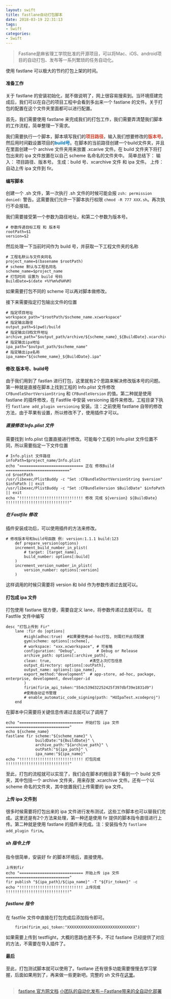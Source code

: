 ```yaml
---
layout: swift
title: fastlane自动打包脚本
date: 2018-03-19 22:31:13
tags:
- Swift
categories: 
- Swift
---
```


> Fastlane是麻省理工学院批准的开源项目，可以将Mac、iOS、android项目的自动打包、发布等一系列繁琐的任务自动化。

使用 fastlane 可以极大的节约打包上架的时间。
<!-- more -->
#### 准备工作
关于 fastlane 的安装初始化，就不做说明了，网上很容易搜索到。当环境搭建完成后，我们可以在自己的项目工程中会看到多出来一个 fastlane 的文件。关于打包的配置在这个文件夹里面都可以进行配置。

首先，我们需要使用 fastlane 来完成我们的打包工作，我们需要弄清楚我们脚本的工作流程，简单整理一下需求。

我们需要执行一个脚本，脚本填写我们的<font color=#d13f28>**项目路径**</font>，输入我们想要修改的<font color=#d13f28>**版本号**</font>。然后用时间戳设置项目的<font color=#0277BD>**build号**</font>。在脚本的当前路径创建一个build文件夹，并且在里面创建一个 archive 文件夹用来放置 .xcarive 文件。在 build 文件夹下将打包出来的 ipa 文件放置在以自己 scheme 名命名的文件夹中。
简单总结下：
输入： 项目路径、版本号。
生成：build 号、xcarchive 文件 和 ipa 文件。
上传：自动上传 ipa 文件到 fir。
#### 编写脚本
创建一个 .sh 文件，第一次执行 .sh 文件的时候可能会报 `zsh: permission denied:` 警告。这需要我们允许一下脚本执行权限 `chmod -R 777 XXX.sh`。再次执行不会报错。

我们需要接受第一个参数为路径地址，和第二个参数为版本号。

```
# 参数传递目标工程 和 版本号
rootPath=$1
version=$2
```
然后处理一下当前时间作为 build 号，并获取一下工程文件夹的名称

```
# 工程名默认与文件夹同名
project_name=$(basename $rootPath)
# scheme 默认与工程名同名
scheme_name=$project_name
# 打包时间 设置为 build 号码
BuildDate=$(date +%Y%m%d%H%M)
```
如果需要打包不同的 scheme 可以再对脚本做修改。

接下来需要指定打包输出文件的位置

```
# 指定项目地址
workspace_path="$rootPath/$scheme_name.xcworkspace"
# 指定输出路径
output_path=$(pwd)/build
# 指定输出归档文件地址
archive_path="$output_path/archive/${scheme_name}_${BuildDate}.xcarchive"
# 指定输出ipa地址
ipa_path="$output_path/$scheme_name"
# 指定输出ipa名称
ipa_name="${scheme_name}_${BuildDate}.ipa"
```

#### 修改 版本号、build号
由于我们用到了 fastlan 进行打包，这里就有2个思路来解决修改版本号的问题。第一种就是直接在脚本上找到工程的 Info.plist 文件修改 `CFBundleShortVersionString` 和 `CFBundleVersion` 的值。第二种就是使用 fastlane 的插件修改，在 Fastfile 中安装 versioning 插件来修改。工程目录下执行 `fastlane add_plugin versioning` 安装。注：之前使用 fastlane 自带的修改方法，由于苹果有设置，所以修改不了，使用插件才可以。

##### 直接修改 Info.plist 文件
需要找到 Info.plist 位置直接进行修改。可能每个工程的 Info.plist 文件位置不同，所以需要指定一下文件位置

```
# Info.plist 文件路径
infoPath=$project_name/Info.plist
echo "============================ 正在 修改Build ============================"
cd $rootPath
/usr/libexec/PlistBuddy -c "Set :CFBundleShortVersionString $version" $infoPath || exit
/usr/libexec/PlistBuddy -c "Set :CFBundleVersion $BuildDate" $infoPath || exit
echo "!!!!!!!!!!!!!!!!!!!!!!!!!!!! 修改 完成 ${version} ${BuildDate}   !!!!!!!!!!!!!!!!!!!!!!!!!!!!"
```
##### 在 Fastfile 修改
插件安装成功后，可以使用插件的方法来修改。

```
# 修改版本号和build号函数 例: version:1.1.1 build:123
	def prepare_version(options)
    increment_build_number_in_plist(
  		# target: [target_name],
  		build_number: options[:build]
  	)
  	increment_version_number_in_plist(
    	version_number: options[:version]
    ) 
```
这样调用的时候只需要将 version 和 bild 作为参数传递过去就可以。

#### 打包成 ipa 文件
打包使用 fastlane 很方便，需要自定义 lane，将参数传递过去就可以。
在 Fastfile 文件中编写

```
desc "打包上传到 Fir"
	lane :fir do |options|
		#sigh(adhoc:true)  #如果要使用ad-hoc打包, 则需打开此项配置
		gym(scheme: options[:scheme],
		# workspace: "xxx.xcworkspace", # 可省略
		configuration: "Debug",         # Debug or Release
		archive_path: options[:archive_path],
		clean: true,                 #清空上次打包信息
		output_directory: options[:outPath],
		output_name: options[:ipa_name],
		export_method:"development"  # app-store, ad-hoc, package, enterprise, development, developer-id
		)	
		firim(firim_api_token:"554c539d32252425f397dbf39e1831d9")
		#使用自动证书管理
		# enable_automatic_code_signing(path: "HUIpaTest.xcodeproj")
	end
```
在脚本中只需要将关键信息传递过去就可以了调用了

```
echo "============================ 开始打包 ipa 文件 ============================"
echo ${scheme_name}
fastlane fir scheme:"${scheme_name}" \
			 buildDate:"${BuildDate}" \
			 archive_path:"${archive_path}" \
			 outPath:"${ipa_path}" \
			 ipa_name:"${ipa_name}"
echo "!!!!!!!!!!!!!!!!!!!!!!!!!!!! 打包完成 !!!!!!!!!!!!!!!!!!!!!!!!!!!!"
```
至此，打包的流程就可以实现了，我们会在脚本的根目录下看到一个 build 文件夹，其中包括一个 archive 文件夹，用来存放 .xcarchive 文件。还有一个以 scheme 命名的文件夹，其中放置我们上传需要的 ipa 文件。

#### 上传 ipa 文件到 
很多时候需要将打包出来的 ipa 文件进行发布测试，这些工作脚本也可以替我们完成。这里还是有2个方法来处理，第一种还是使用 fir 提供的脚本指令直径进行上传。第二种就是使用 fastlane 的插件来完成。注：安装指令为 `fastlane add_plugin firim`。
##### sh 指令上传
指令很简单，安装好 fir 的脚本环境后，直接使用。

```
上传到fir
echo "============================ 开始上传 ipa 文件 ============================"
fir publish "${ipa_path}/${ipa_name}" -T "${Fir_token}" -c
echo "!!!!!!!!!!!!!!!!!!!!!!!!!!!! 上传完成 !!!!!!!!!!!!!!!!!!!!!!!!!!!!"
```
##### fastlane 指令
在 fastfile 文件中直接在打包完成后添加指令即可。

```
	firim(firim_api_token:"XXXXXXXXXXXXXXXXXXXXXXXXXXXXXX")
```
如果需要上传到 testflight，大概的思路也差不多，不过 fastlane 已经提供了对应的方法，不需要在导入插件了。
#### 最后
至此，打包测试脚本就可以使用了。fastlane 还有很多功能需要慢慢去学习掌握，后面如果用到了，再来做一些更新吧。完整的 sh 文件在[这里](https://github.com/hGhostD/Shell/blob/master/ipa%E6%89%93%E5%8C%85/ipa.sh)。
<br>
<br>
> [fastlane 官方网文档](https://docs.fastlane.tools/getting-started/ios/appstore-deployment/)
> [小团队的自动化发布－Fastlane带来的全自动化部署](https://zhuanlan.zhihu.com/p/23180455)